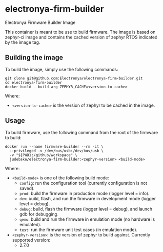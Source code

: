 # electronya-firm-builder
Electronya Firmware Builder Image

This container is meant to be use to build firmware. The image is based on zephyr-ci image and contains the cached version of zephyr RTOS indicated by the image tag.

## Building the image
To build the image, simply use the following commands:
```
git clone git@github.com:Electronya/electronya-firm-builder.git
cd electronya-firm-builder
docker build --build-arg ZEPHYR_CACHE=<version-to-cache>
```
Where:
  - ```<version-to-cache>``` is the version of zephyr to be cached in the image.

## Usage
To build firmware, use the following command from the root of the firmware to build:
```
docker run --name firmware-builder --rm -it \
  --privileged -v /dev/bus/usb:/dev/bus/usb \
  -v "${PWD}:/github/workspace" \
  judebake/electronya-firm-builder:<zephyr-version> <build-mode>
```
Where:
  - ```<build-mode>``` is one of the following build mode:
    - ```config```: run the configuration tool (currently configuration is not saved).
    - ```prod```: build the firmware in production mode (logger level = info).
    - ```dev```: build, flash, and run the firmware in development mode (logger level = debug).
    - ```debug```: build, flash the firmware (logger level = debug), and launch gdb for debugging.
    - ```qemu```: build and run the firmware in emulation mode (no hardware is emulated).
    - ```test```: run the firmware unit test cases (in emulation mode).
  - ```<zephyr-version>```: is the version of zephyr to build against. Currently supported version:
    - 2.7.0
